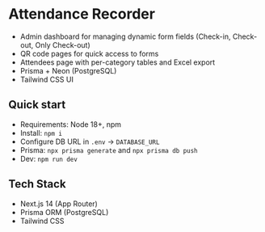 # Attendance Recorder 

- Admin dashboard for managing dynamic form fields (Check-in, Check-out, Only Check-out)
- QR code pages for quick access to forms
- Attendees page with per-category tables and Excel export
- Prisma + Neon (PostgreSQL)
- Tailwind CSS UI

## Quick start

- Requirements: Node 18+, npm
- Install: `npm i`
- Configure DB URL in `.env` -> `DATABASE_URL`
- Prisma: `npx prisma generate` and `npx prisma db push`
- Dev: `npm run dev`

## Tech Stack

- Next.js 14 (App Router)
- Prisma ORM (PostgreSQL)
- Tailwind CSS

